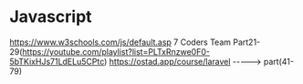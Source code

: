 # Javascript
https://www.w3schools.com/js/default.asp
7 Coders Team Part21-29(https://youtube.com/playlist?list=PLTxRnzwe0F0-5bTKixHJs71LdELu5CPtc)
https://ostad.app/course/laravel  -----> part(41-79)
